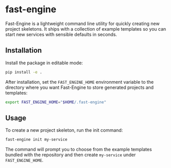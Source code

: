 # fast-engine


Fast-Engine is a lightweight command line utility for quickly creating new project skeletons. It ships with a collection of example templates so you can start new services with sensible defaults in seconds.

## Installation

Install the package in editable mode:

```bash
pip install -e .
```

After installation, set the `FAST_ENGINE_HOME` environment variable to the directory where you want Fast-Engine to store generated projects and templates:

```bash
export FAST_ENGINE_HOME="$HOME/.fast-engine"
```

## Usage

To create a new project skeleton, run the init command:

```bash
fast-engine init my-service
```

The command will prompt you to choose from the example templates bundled with the repository and then create `my-service` under `FAST_ENGINE_HOME`.

